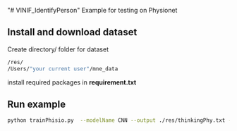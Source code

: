 "# VINIF_IdentifyPerson" 
Example for testing on Physionet
## Install and download dataset
Create directory/ folder for dataset
```bash
/res/
/Users/"your current user"/mne_data
```
install required packages in **requirement.txt**
## Run example
```bash
python trainPhisio.py  --modelName CNN --output ./res/thinkingPhy.txt --bandL 4 --bandR 8 --thinking False --trainTestSeperate False --windowSize 128  --eaNorm EA
```
